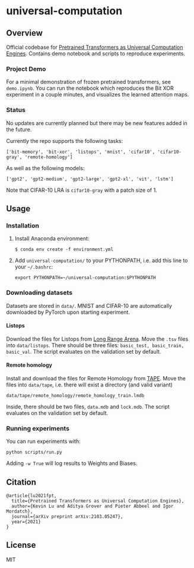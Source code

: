 # universal-computation

## Overview
Official codebase for [Pretrained Transformers as Universal Computation Engines](https://arxiv.org/abs/2103.05247).
Contains demo notebook and scripts to reproduce experiments.

### Project Demo

For a minimal demonstration of frozen pretrained transformers, see ```demo.ipynb```.
You can run the notebook which reproduces the Bit XOR experiment in a couple minutes, and visualizes the learned
attention maps.

### Status
No updates are currently planned but there may be new features added in the future.

Currently the repo supports the following tasks:
```
['bit-memory', 'bit-xor', 'listops', 'mnist', 'cifar10', 'cifar10-gray', 'remote-homology']
```

As well as the following models:
```
['gpt2', 'gpt2-medium', 'gpt2-large', 'gpt2-xl', 'vit', 'lstm']
```

Note that CIFAR-10 LRA is ```cifar10-gray``` with a patch size of 1.

## Usage

### Installation

1. Install Anaconda environment:
    ```
    $ conda env create -f environment.yml
    ```

2. Add ```universal-computation/``` to your PYTHONPATH, i.e. add this line to your ```~/.bashrc```:
    ```
    export PYTHONPATH=~/universal-computation:$PYTHONPATH
    ```

### Downloading datasets

Datasets are stored in ```data/```.
MNIST and CIFAR-10 are automatically downloaded by PyTorch upon starting experiment.

#### Listops

Download the files for Listops from [Long Range Arena](https://github.com/google-research/long-range-arena).
Move the ```.tsv``` files into ```data/listops```.
There should be three files: ```basic_test, basic_train, basic_val```.
The script evaluates on the validation set by default.

#### Remote homology

Install and download the files for Remote Homology from [TAPE](https://github.com/songlab-cal/tape).
Move the files into ```data/tape```, i.e. there will exist a directory (and valid variant)
   ```
   data/tape/remote_homology/remote_homology_train.lmdb
   ```
Inside, there should be two files, ```data.mdb``` and ```lock.mdb```.
The script evaluates on the validation set by default.

### Running experiments

You can run experiments with:
```
python scripts/run.py
```

Adding ```-w True``` will log results to Weights and Biases.

## Citation

```
@article{lu2021fpt,
  title={Pretrained Transformers as Universal Computation Engines},
  author={Kevin Lu and Aditya Grover and Pieter Abbeel and Igor Mordatch},
  journal={arXiv preprint arXiv:2103.05247},
  year={2021}
}
```

## License

MIT
